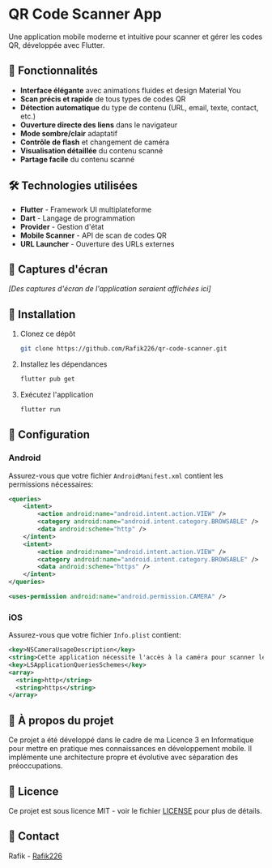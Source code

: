 # QR Code Scanner App

Une application mobile moderne et intuitive pour scanner et gérer les codes QR, développée avec Flutter.

## 📱 Fonctionnalités

- **Interface élégante** avec animations fluides et design Material You
- **Scan précis et rapide** de tous types de codes QR
- **Détection automatique** du type de contenu (URL, email, texte, contact, etc.)
- **Ouverture directe des liens** dans le navigateur
- **Mode sombre/clair** adaptatif
- **Contrôle de flash** et changement de caméra
- **Visualisation détaillée** du contenu scanné
- **Partage facile** du contenu scanné

## 🛠️ Technologies utilisées

- **Flutter** - Framework UI multiplateforme
- **Dart** - Langage de programmation
- **Provider** - Gestion d'état
- **Mobile Scanner** - API de scan de codes QR
- **URL Launcher** - Ouverture des URLs externes

## 📸 Captures d'écran

*[Des captures d'écran de l'application seraient affichées ici]*

## 🚀 Installation

1. Clonez ce dépôt
   ```bash
   git clone https://github.com/Rafik226/qr-code-scanner.git
   ```

2. Installez les dépendances
   ```bash
   flutter pub get
   ```

3. Exécutez l'application
   ```bash
   flutter run
   ```

## 🔧 Configuration

### Android

Assurez-vous que votre fichier `AndroidManifest.xml` contient les permissions nécessaires:

```xml
<queries>
    <intent>
        <action android:name="android.intent.action.VIEW" />
        <category android:name="android.intent.category.BROWSABLE" />
        <data android:scheme="http" />
    </intent>
    <intent>
        <action android:name="android.intent.action.VIEW" />
        <category android:name="android.intent.category.BROWSABLE" />
        <data android:scheme="https" />
    </intent>
</queries>

<uses-permission android:name="android.permission.CAMERA" />
```

### iOS

Assurez-vous que votre fichier `Info.plist` contient:

```xml
<key>NSCameraUsageDescription</key>
<string>Cette application nécessite l'accès à la caméra pour scanner les codes QR.</string>
<key>LSApplicationQueriesSchemes</key>
<array>
  <string>http</string>
  <string>https</string>
</array>
```

## 📝 À propos du projet

Ce projet a été développé dans le cadre de ma Licence 3 en Informatique pour mettre en pratique mes connaissances en développement mobile. Il implémente une architecture propre et évolutive avec séparation des préoccupations.

## 📄 Licence

Ce projet est sous licence MIT - voir le fichier [LICENSE](LICENSE) pour plus de détails.

## 📧 Contact

Rafik - [Rafik226](https://github.com/Rafik226)